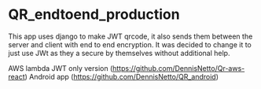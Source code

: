 # QR_endtoend_production 

This app uses django to make JWT qrcode, it also sends them between the server and client with end to end encryption. It was decided to change it to just use JWt as they a secure by themselves without additional help.

AWS lambda JWT only version (https://github.com/DennisNetto/Qr-aws-react)
Android app (https://github.com/DennisNetto/QR_android)
